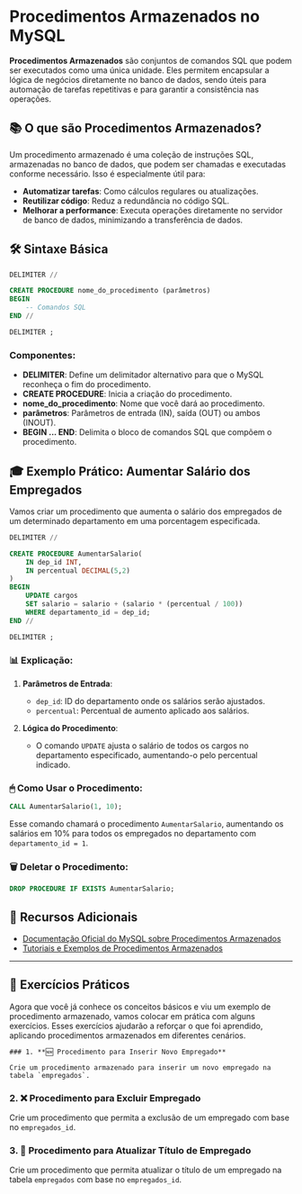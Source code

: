 # Procedimentos Armazenados no MySQL

**Procedimentos Armazenados** são conjuntos de comandos SQL que podem ser executados como uma única unidade. Eles permitem encapsular a lógica de negócios diretamente no banco de dados, sendo úteis para automação de tarefas repetitivas e para garantir a consistência nas operações.

## 📚 O que são Procedimentos Armazenados?

Um procedimento armazenado é uma coleção de instruções SQL, armazenadas no banco de dados, que podem ser chamadas e executadas conforme necessário. Isso é especialmente útil para:

- **Automatizar tarefas**: Como cálculos regulares ou atualizações.
- **Reutilizar código**: Reduz a redundância no código SQL.
- **Melhorar a performance**: Executa operações diretamente no servidor de banco de dados, minimizando a transferência de dados.

## 🛠 Sintaxe Básica

```sql
DELIMITER //

CREATE PROCEDURE nome_do_procedimento (parâmetros)
BEGIN
    -- Comandos SQL
END //

DELIMITER ;
```

### Componentes:

- **DELIMITER**: Define um delimitador alternativo para que o MySQL reconheça o fim do procedimento.
- **CREATE PROCEDURE**: Inicia a criação do procedimento.
- **nome_do_procedimento**: Nome que você dará ao procedimento.
- **parâmetros**: Parâmetros de entrada (IN), saída (OUT) ou ambos (INOUT).
- **BEGIN ... END**: Delimita o bloco de comandos SQL que compõem o procedimento.

## 🎓 Exemplo Prático: Aumentar Salário dos Empregados

Vamos criar um procedimento que aumenta o salário dos empregados de um determinado departamento em uma porcentagem especificada.

```sql
DELIMITER //

CREATE PROCEDURE AumentarSalario(
    IN dep_id INT,
    IN percentual DECIMAL(5,2)
)
BEGIN
    UPDATE cargos 
    SET salario = salario + (salario * (percentual / 100))
    WHERE departamento_id = dep_id;
END //

DELIMITER ;
```

### 📊 Explicação:

1. **Parâmetros de Entrada**:
   - `dep_id`: ID do departamento onde os salários serão ajustados.
   - `percentual`: Percentual de aumento aplicado aos salários.

2. **Lógica do Procedimento**:
   - O comando `UPDATE` ajusta o salário de todos os cargos no departamento especificado, aumentando-o pelo percentual indicado.

### 🖱 Como Usar o Procedimento:

```sql
CALL AumentarSalario(1, 10);
```

Esse comando chamará o procedimento `AumentarSalario`, aumentando os salários em 10% para todos os empregados no departamento com `departamento_id = 1`.

### 🗑 Deletar o Procedimento:

```sql
DROP PROCEDURE IF EXISTS AumentarSalario;
```

## 📂 Recursos Adicionais

- [Documentação Oficial do MySQL sobre Procedimentos Armazenados](https://dev.mysql.com/doc/refman/8.0/en/create-procedure.html)
- [Tutoriais e Exemplos de Procedimentos Armazenados](https://www.w3schools.com/sql/sql_stored_procedures.asp)

---

## 📝 Exercícios Práticos

Agora que você já conhece os conceitos básicos e viu um exemplo de procedimento armazenado, vamos colocar em prática com alguns exercícios. Esses exercícios ajudarão a reforçar o que foi aprendido, aplicando procedimentos armazenados em diferentes cenários.

    ### 1. **🆕 Procedimento para Inserir Novo Empregado**

    Crie um procedimento armazenado para inserir um novo empregado na tabela `empregados`. 


### 2. **❌ Procedimento para Excluir Empregado**

Crie um procedimento que permita a exclusão de um empregado com base no `empregados_id`. 


### 3. **🔄 Procedimento para Atualizar Título de Empregado**

Crie um procedimento que permita atualizar o título de um empregado na tabela `empregados` com base no `empregados_id`.
